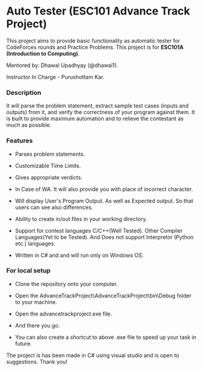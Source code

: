 # Auto Tester (ESC101 Advance Track Project)

This project aims to provide basic functionality as automatic tester for CodeForces rounds and Practice Problems. This project is for __ESC101A (Introduction to Computing)__.

Mentored by: Dhawal Upadhyay (@dhawal1).

Instructor In Charge - Purushottam Kar.

### Description

It will parse the problem statement, extract sample test cases (inputs and outputs) from it, and verify the correctness of your program against them.
It is built to provide maximum automation and to relieve the contestant as much as possible.

### Features

* Parses problem statements.

* Customizable Time Limits.

* Gives appropriate verdicts.

* In Case of WA. It will also provide you with place of incorrect character.

* Will display User's Program Output. As well as Expected output. So that users can see also differences.

* Ability to create in/out files in your working directory.

* Support for contest languages C/C++(Well Tested). Other Compiler Languages(Yet to be Tested). And Does not support Interpretor (Python etc.) languages. 

* Written in C# and and will run only on Windows OS.

### For local setup

* Clone the repository onto your computer.

* Open the AdvanceTrackProject\AdvanceTrackProject\bin\Debug folder to your machine.

* Open the advancetrackproject.exe file.

* And there you go.

* You can also create a shortcut to above .exe file to speed up your task in future.


The project is has been made in C# using visual studio and is open to suggestions. Thank you!
